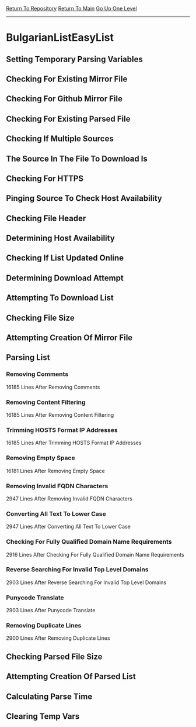 [Return To Repository](https://github.com/deathbybandaid/piholeparser/)
[Return To Main](https://github.com/deathbybandaid/piholeparser/blob/master/RecentRunLogs/Mainlog.md)
[Go Up One Level](https://github.com/deathbybandaid/piholeparser/blob/master/RecentRunLogs/TopLevelScripts/30-Processing-External-Blacklists.md)
____________________________________
# BulgarianListEasyList
## Setting Temporary Parsing Variables
## Checking For Existing Mirror File
## Checking For Github Mirror File
## Checking For Existing Parsed File
## Checking If Multiple Sources
## The Source In The File To Download Is
## Checking For HTTPS
## Pinging Source To Check Host Availability
## Checking File Header
## Determining Host Availability
## Checking If List Updated Online
## Determining Download Attempt
## Attempting To Download List
## Checking File Size
## Attempting Creation Of Mirror File
## Parsing List
### Removing Comments
16185 Lines After Removing Comments
### Removing Content Filtering
16185 Lines After Removing Content Filtering
### Trimming HOSTS Format IP Addresses
16185 Lines After Trimming HOSTS Format IP Addresses
### Removing Empty Space
16181 Lines After Removing Empty Space
### Removing Invalid FQDN Characters
2947 Lines After Removing Invalid FQDN Characters
### Converting All Text To Lower Case
2947 Lines After Converting All Text To Lower Case
### Checking For Fully Qualified Domain Name Requirements
2916 Lines After Checking For Fully Qualified Domain Name Requirements
### Reverse Searching For Invalid Top Level Domains
2903 Lines After Reverse Searching For Invalid Top Level Domains
### Punycode Translate
2903 Lines After Punycode Translate
### Removing Duplicate Lines
2900 Lines After Removing Duplicate Lines
## Checking Parsed File Size
## Attempting Creation Of Parsed List
## Calculating Parse Time
## Clearing Temp Vars
